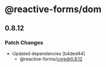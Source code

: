 # @reactive-forms/dom

## 0.8.12

### Patch Changes

-   Updated dependencies [b4ded44]
    -   @reactive-forms/core@0.8.12
